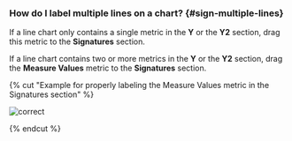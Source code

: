 ### How do I label multiple lines on a chart? {#sign-multiple-lines}

If a line chart only contains a single metric in the **Y** or the **Y2** section, drag this metric to the **Signatures** section.

If a line chart contains two or more metrics in the **Y** or the **Y2** section, drag the **Measure Values** metric to the **Signatures** section.


{% cut "Example for properly labeling the Measure Values metric in the Signatures section" %}

![correct](../../_assets/datalens/qa/sign-multiple-lines-correct.png)

{% endcut %}


